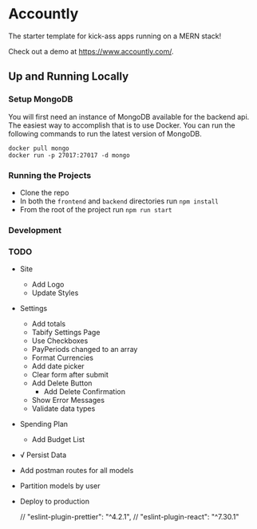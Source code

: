# Accountly

The starter template for kick-ass apps running on a MERN stack!

Check out a demo at https://www.accountly.com/.

## Up and Running Locally

### Setup MongoDB

You will first need an instance of MongoDB available for the backend api. The easiest way to accomplish that is to use Docker. You can run the following commands to run the latest version of MongoDB.

```
docker pull mongo
docker run -p 27017:27017 -d mongo
```

### Running the Projects

- Clone the repo
- In both the `frontend` and `backend` directories run `npm install`
- From the root of the project run `npm run start`

### Development

### TODO
- Site
    - Add Logo
    - Update Styles
- Settings
    - Add totals
    - Tabify Settings Page
    - Use Checkboxes
    - PayPeriods changed to an array
    - Format Currencies
    - Add date picker
    - Clear form after submit
    - Add Delete Button
        - Add Delete Confirmation
    - Show Error Messages
    - Validate data types
- Spending Plan
    - Add Budget List
- √ Persist Data
- Add postman routes for all models
- Partition models by user
- Deploy to production

    // "eslint-plugin-prettier": "^4.2.1",
    // "eslint-plugin-react": "^7.30.1"